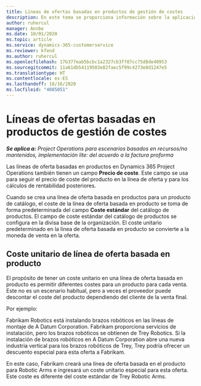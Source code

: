 ```yaml
---
title: Líneas de ofertas basadas en productos de gestión de costes
description: En este tema se proporciona información sobre la aplicación de un precio de coste a una línea de oferta basada en producto.
author: ruhercul
manager: Annbe
ms.date: 10/01/2020
ms.topic: article
ms.service: dynamics-365-customerservice
ms.reviewer: kfend
ms.author: ruhercul
ms.openlocfilehash: 17b377eab5bcbc1a2327cb3ff87cc75d8de40953
ms.sourcegitcommit: 11a61db54119503e82faec5f99c4273e8d1247e5
ms.translationtype: HT
ms.contentlocale: es-ES
ms.lasthandoff: 10/16/2020
ms.locfileid: "4085051"
---
```

# <a name="costing-product-based-quote-lines"></a>Líneas de ofertas basadas en productos de gestión de costes

_**Se aplica a:** Project Operations para escenarios basados en recursos/no mantenidos, implementación lite: del acuerdo a la factura proforma_


Las líneas de oferta basadas en productos en Dynamics 365 Project Operations también tienen un campo **Precio de coste**. Este campo se usa para seguir el precio de coste del producto en la línea de oferta y para los cálculos de rentabilidad posteriores.

Cuando se crea una línea de oferta basada en productos para un producto de catálogo, el coste de la línea de oferta basada en producto se toma de forma predeterminada del campo **Coste estándar** del catálogo de productos. El campo de coste estándar del catálogo de productos se configura en la divisa base de la organización. El coste unitario predeterminado en la línea de oferta basada en producto se convierte a la moneda de venta en la oferta.

## <a name="unit-cost-on-a-product-based-quote-line"></a>Coste unitario de línea de oferta basada en producto

El propósito de tener un coste unitario en una línea de oferta basada en producto es permitir diferentes costes para un producto para cada venta. Este no es un escenario habitual, pero a veces el proveedor puede descontar el coste del producto dependiendo del cliente de la venta final.

Por ejemplo:

Fabrikam Robotics está instalando brazos robóticos en las líneas de montaje de A Datum Corporation. Fabrikam proporciona servicios de instalación, pero los brazos robóticos se obtienen de Trey Robotics. Si la instalación de brazos robóticos en A Datum Corporation abre una nueva industria vertical para los brazos robóticos de Trey, Trey podría ofrecer un descuento especial para esta oferta a Fabrikam.

En este caso, Fabrikam creará una línea de oferta basada en el producto para Robotic Arms e ingresará un coste unitario especial para esta oferta. Este coste es diferente del coste estándar de Trey Robotic Arms.
